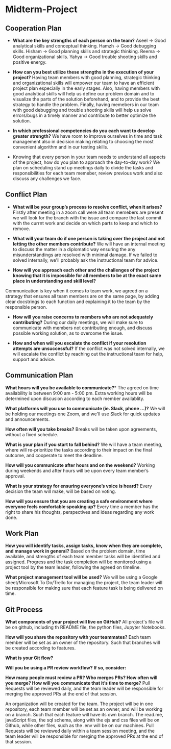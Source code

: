 # Midterm-Project


## Cooperation Plan

- **What are the key strengths of each person on the team?**
Aseel -> Good analytical skills and conceptual thinking.
Hamzh -> Good debugging skills.
Hisham -> Good planning skills and strategic thinking.
Reema -> Good organizational skills.
Yahya -> Good trouble shooting skills and positive energy.

- **How can you best utilize these strengths in the execution of your project?**
Having team members with good planning, strategic thinking and organizational skills will empower our team to have an efficient project plan especially in the early stages.
Also, having members with good analytical skills will help us define our problem domain and to visualize the parts of the solution beforehand, and to provide the best strategy to handle the problem.
Finally, having memebers in our team with good debugging and trouble shooting skills will help us solve errors/bugs in a timely manner and contribute to better optimize the solution.

 
- **In which professional competencies do you each want to develop greater strength?**
We have room to improve ourselves in time and task management also in decision making relating to choosing the most convenient algorithm and in our testing skills. 

- Knowing that every person in your team needs to understand all aspects of the project, how do you plan to approach the day-to-day work?
We plan on scheduling stand up meetings daily to divide the tasks and responsibilities for each team memeber, review previous work and also discuss any challenges we face.



## Conflict Plan

- **What will be your group’s process to resolve conflict, when it arises?**
Firstly after meeting in a zoom call were all team memebers are present we will look for the branch with the issue and compare the last commit with the currnt work and decide on which parts to keep and which to remove.

- **What will your team do if one person is taking over the project and not letting the other members contribute?**
We will have an internal meeting to discuss the matter in a diplomatic way ensuring the any misunderstandings are resolved with minimal damage. If we failed to solved internally, we'll probably ask the instructional team for advice. 

- **How will you approach each other and the challenges of the project knowing that it is impossible for all members to be at the exact same place in understanding and skill level?**

Communication is key when it comes to team work, we agreed on a strategy that ensures all team members are on the same page, by adding clear docstrings to each function and explaining it to the team by the responsible person.

- **How will you raise concerns to members who are not adequately contributing?**
During our daily meetings, we will make sure to communicate with members not contributing enough, and discuss possible working solution, as to overcome the issue.

- **How and when will you escalate the conflict if your resolution attempts are unsuccessful?**
If the conflict was not solved internally, we will escalate the conflict by reaching out the instructional team for help, support and advice.

## Communication Plan

**What hours will you be available to communicate?***
The agreed on time availability is between 9:00 am - 5:00 pm. Extra working hours will be determined upon discusion according to each member availablity.

**What platforms will you use to communicate (ie. Slack, phone …)?**
We will be holding our meetings one Zoom, and we'll use Slack for quick updates and announcements.

**How often will you take breaks?**
Breaks will be taken upon agreements, without a fixed schedule.

**What is your plan if you start to fall behind?**
We will have a team meeting, where will re-prioritize the tasks according to their impact on the final outcome, and cooperate to meet the deadline.

**How will you communicate after hours and on the weekend?**
Working during weekends and after hours will be upon every team member’s approval.

**What is your strategy for ensuring everyone’s voice is heard?**
Every decision the team will make, will be based on voting.

**How will you ensure that you are creating a safe environment where everyone feels comfortable speaking up?**
Every time a member has the right to share his thoughts, perspectives and ideas regarding any work done.

## Work Plan
**How you will identify tasks, assign tasks, know when they are complete, and manage work in general?**
Based on the problem domain, time available, and strengths of each team member tasks will be identified and assigned. Progress and the task completion will be monitored using a project tool by the team leader, following the agreed on timeline.

**What project management tool will be used?**
We will be using a Google sheet/Microsoft To Do/Trello for managing the project, the team leader will be responsible for making sure that each feature task is being delivered on time.

## Git Process
**What components of your project will live on GitHub?**
All project's file will be on github, including th README file, the python files, Jupyter Notebooks.

**How will you share the repository with your teammates?** 
Each team member will be set as an owner of the repository. Such that branches will be created according to features.

**What is your Git flow?**

**Will you be using a PR review workflow? If so, consider:**

**How many people must review a PR? Who merges PRs? How often will you merge? How will you communicate that it’s time to merge?**
Pull Requests will be reviewed daily, and the team leader will be responsible for merging the approved PRs at the end of that session. 




An organization will be created for the team. The project will be in one repository, each team member will be set as an owner, and will be working on a branch. Such that each feature will have its own branch. The read.me, javaScript files, the sql schema, along with the ejs and css files will be on Github, while other files, such as the .env will be on our machines. Pull Requests will be reviewed daily within a team session meeting, and the team leader will be responsible for merging the approved PRs at the end of that session. 
